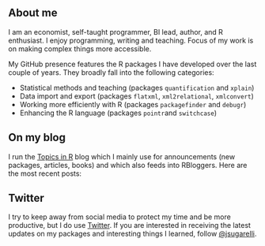 ## About me

I am an economist, self-taught programmer, BI lead, author, and R enthusiast. I enjoy programming, writing and teaching. Focus of my work is on making complex things more accessible.

My GitHub presence features the R packages I have developed over the last couple of years. They broadly fall into the following categories:
* Statistical methods and teaching (packages `quantification` and `xplain`)
* Data import and export (packages `flatxml`, `xml2relational`, `xmlconvert`)
* Working more efficiently with R (packages `packagefinder` and `debugr`)
* Enhancing the R language (packages `pointr`and `switchcase`)

## On my blog

I run the [Topics in R](https://topics-in-r.blogspot.de/) blog which I mainly use for announcements (new packages, articles, books) and which also feeds into RBloggers. Here are the most recent posts:
<!-- BLOG-POST-LIST:START -->
<!-- BLOG-POST-LIST:END -->

## Twitter

I try to keep away from social media to protect my time and be more productive, but I do use [Twitter](https://twitter.com/jsugarelli). If you are interested in receiving the latest updates on my packages and interesting things I learned, follow [@jsugarelli](https://twitter.com/jsugarelli).
